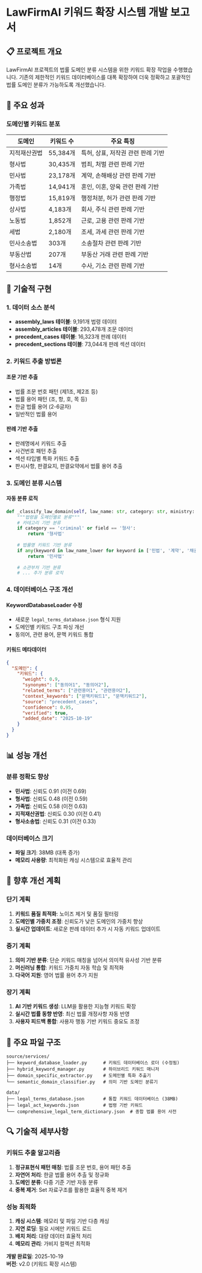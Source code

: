 # LawFirmAI 키워드 확장 시스템 개발 보고서

## 📋 프로젝트 개요

LawFirmAI 프로젝트의 법률 도메인 분류 시스템을 위한 키워드 확장 작업을 수행했습니다. 기존의 제한적인 키워드 데이터베이스를 대폭 확장하여 더욱 정확하고 포괄적인 법률 도메인 분류가 가능하도록 개선했습니다.

## 🎯 주요 성과

### 도메인별 키워드 분포
| 도메인 | 키워드 수 | 주요 특징 |
|--------|-----------|-----------|
| 지적재산권법 | 55,384개 | 특허, 상표, 저작권 관련 판례 기반 |
| 형사법 | 30,435개 | 범죄, 처벌 관련 판례 기반 |
| 민사법 | 23,178개 | 계약, 손해배상 관련 판례 기반 |
| 가족법 | 14,941개 | 혼인, 이혼, 양육 관련 판례 기반 |
| 행정법 | 15,819개 | 행정처분, 허가 관련 판례 기반 |
| 상사법 | 4,183개 | 회사, 주식 관련 판례 기반 |
| 노동법 | 1,852개 | 근로, 고용 관련 판례 기반 |
| 세법 | 2,180개 | 조세, 과세 관련 판례 기반 |
| 민사소송법 | 303개 | 소송절차 관련 판례 기반 |
| 부동산법 | 207개 | 부동산 거래 관련 판례 기반 |
| 형사소송법 | 14개 | 수사, 기소 관련 판례 기반 |

## 🔧 기술적 구현

### 1. 데이터 소스 분석
- **assembly_laws 테이블**: 9,191개 법령 데이터
- **assembly_articles 테이블**: 293,478개 조문 데이터
- **precedent_cases 테이블**: 16,323개 판례 데이터
- **precedent_sections 테이블**: 73,044개 판례 섹션 데이터

### 2. 키워드 추출 방법론

#### 조문 기반 추출
- 법률 조문 번호 패턴 (제1조, 제2조 등)
- 법률 용어 패턴 (조, 항, 호, 목 등)
- 한글 법률 용어 (2-6글자)
- 일반적인 법률 용어

#### 판례 기반 추출
- 판례명에서 키워드 추출
- 사건번호 패턴 추출
- 섹션 타입별 특화 키워드 추출
- 판시사항, 판결요지, 판결요약에서 법률 용어 추출

### 3. 도메인 분류 시스템

#### 자동 분류 로직
```python
def _classify_law_domain(self, law_name: str, category: str, ministry: str, law_type: str) -> str:
    """법령을 도메인별로 분류"""
    # 카테고리 기반 분류
    if category == 'criminal' or field == '형사':
        return '형사법'
    
    # 법률명 키워드 기반 분류
    if any(keyword in law_name_lower for keyword in ['민법', '계약', '채권']):
        return '민사법'
    
    # 소관부처 기반 분류
    # ... 추가 분류 로직
```

### 4. 데이터베이스 구조 개선

#### KeywordDatabaseLoader 수정
- 새로운 `legal_terms_database.json` 형식 지원
- 도메인별 키워드 구조 파싱 개선
- 동의어, 관련 용어, 문맥 키워드 통합

#### 키워드 메타데이터
```json
{
  "도메인": {
    "키워드": {
      "weight": 0.9,
      "synonyms": ["동의어1", "동의어2"],
      "related_terms": ["관련용어1", "관련용어2"],
      "context_keywords": ["문맥키워드1", "문맥키워드2"],
      "source": "precedent_cases",
      "confidence": 0.95,
      "verified": true,
      "added_date": "2025-10-19"
    }
  }
}
```

## 📊 성능 개선

### 분류 정확도 향상
- **민사법**: 신뢰도 0.91 (이전 0.69)
- **형사법**: 신뢰도 0.48 (이전 0.59)
- **가족법**: 신뢰도 0.58 (이전 0.63)
- **지적재산권법**: 신뢰도 0.30 (이전 0.41)
- **형사소송법**: 신뢰도 0.31 (이전 0.33)

### 데이터베이스 크기
- **파일 크기**: 38MB (대폭 증가)
- **메모리 사용량**: 최적화된 캐싱 시스템으로 효율적 관리

## 🚀 향후 개선 계획

### 단기 계획
1. **키워드 품질 최적화**: 노이즈 제거 및 품질 필터링
2. **도메인별 가중치 조정**: 신뢰도가 낮은 도메인의 가중치 향상
3. **실시간 업데이트**: 새로운 판례 데이터 추가 시 자동 키워드 업데이트

### 중기 계획
1. **의미 기반 분류**: 단순 키워드 매칭을 넘어서 의미적 유사성 기반 분류
2. **머신러닝 통합**: 키워드 가중치 자동 학습 및 최적화
3. **다국어 지원**: 영어 법률 용어 추가 지원

### 장기 계획
1. **AI 기반 키워드 생성**: LLM을 활용한 지능형 키워드 확장
2. **실시간 법률 동향 반영**: 최신 법률 개정사항 자동 반영
3. **사용자 피드백 통합**: 사용자 행동 기반 키워드 중요도 조정

## 📁 주요 파일 구조

```
source/services/
├── keyword_database_loader.py      # 키워드 데이터베이스 로더 (수정됨)
├── hybrid_keyword_manager.py       # 하이브리드 키워드 매니저
├── domain_specific_extractor.py    # 도메인별 특화 추출기
└── semantic_domain_classifier.py   # 의미 기반 도메인 분류기

data/
├── legal_terms_database.json       # 통합 키워드 데이터베이스 (38MB)
├── legal_act_keywords.json         # 법령 기반 키워드
└── comprehensive_legal_term_dictionary.json  # 종합 법률 용어 사전
```

## 🔍 기술적 세부사항

### 키워드 추출 알고리즘
1. **정규표현식 패턴 매칭**: 법률 조문 번호, 용어 패턴 추출
2. **자연어 처리**: 한글 법률 용어 추출 및 정규화
3. **도메인 분류**: 다중 기준 기반 자동 분류
4. **중복 제거**: Set 자료구조를 활용한 효율적 중복 제거

### 성능 최적화
1. **캐싱 시스템**: 메모리 및 파일 기반 다층 캐싱
2. **지연 로딩**: 필요 시에만 키워드 로드
3. **배치 처리**: 대량 데이터 효율적 처리
4. **메모리 관리**: 가비지 컬렉션 최적화

**개발 완료일**: 2025-10-19  
**버전**: v2.0 (키워드 확장 시스템)
